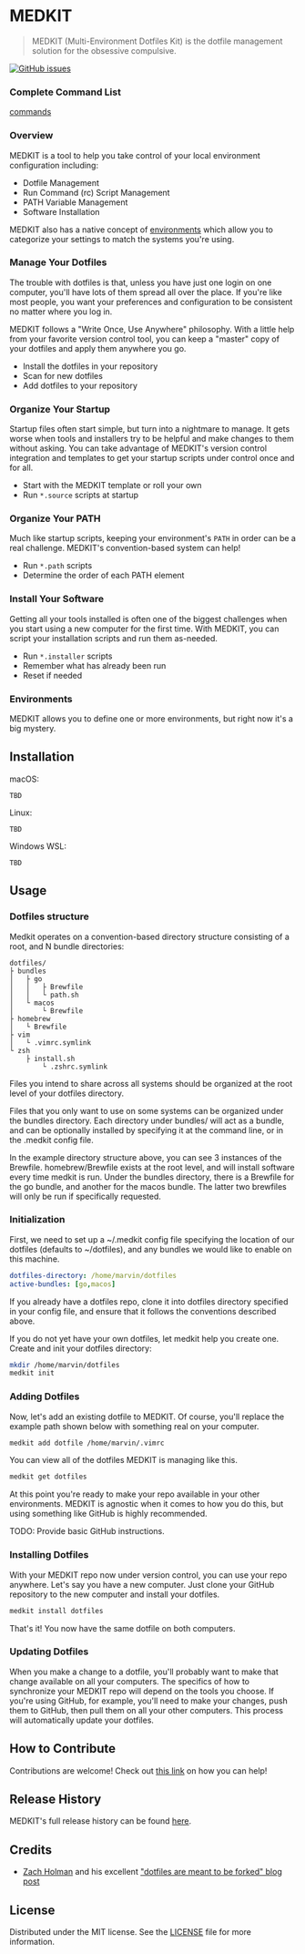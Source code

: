 <!--![MEDKIT](medkit.png "MEDKIT")-->
# MEDKIT
> MEDKIT (Multi-Environment Dotfiles Kit) is the dotfile management solution for the obsessive compulsive.

[![GitHub issues][github-issues-image]][github-issues-url]

### Complete Command List

[commands](docs/commands.md)

### Overview

MEDKIT is a tool to help you take control of your local environment configuration including:

* Dotfile Management
* Run Command (rc) Script Management
* PATH Variable Management
* Software Installation

MEDKIT also has a native concept of [environments][environments] which allow you to categorize your settings to match the systems
you're using.

### Manage Your Dotfiles
The trouble with dotfiles is that, unless you have just one login on one computer, you'll have lots of them spread all
over the place. If you're like most people, you want your preferences and configuration to be consistent no matter where
you log in.

MEDKIT follows a "Write Once, Use Anywhere" philosophy. With a little help from your favorite version control tool, you
can keep a "master" copy of your dotfiles and apply them anywhere you go.

- Install the dotfiles in your repository
- Scan for new dotfiles
- Add dotfiles to your repository

### Organize Your Startup
Startup files often start simple, but turn into a nightmare to manage. It gets worse when tools and installers try to be
helpful and make changes to them without asking. You can take advantage of MEDKIT's version control integration and
templates to get your startup scripts under control once and for all.

- Start with the MEDKIT template or roll your own
- Run `*.source` scripts at startup

### Organize Your PATH
Much like startup scripts, keeping your environment's `PATH` in order can be a real challenge. MEDKIT's convention-based
system can help!

- Run `*.path` scripts
- Determine the order of each PATH element

### Install Your Software
Getting all your tools installed is often one of the biggest challenges when you start using a new computer for the
first time. With MEDKIT, you can script your installation scripts and run them as-needed.

- Run `*.installer` scripts
- Remember what has already been run
- Reset if needed

### Environments <a id="environments"></a>
MEDKIT allows you to define one or more environments, but right now it's a big mystery.

<!--
## Philosophy
Bringing forth the notion of topics is one of the simple yet genius things Zach brought to his dotfiles. This makes it
super easy to organize things logically and keep things tidy. For example, if you start using the greatest editor of all
time, vim, then you create a `vim` folder, drop your `.vimrc` file (named as `.vimrc.symlink`) in there, and run `redot`
to handle your vim settings. Everything vim related will live in that folder. If you lose your freaking mind and decide
to use a different editor then cleaning up is as simple as removing the `vim` folder and re-running `redot`.

## Conventions Rule!
I didn't want to have to edit the "base" files any time I made a change or added something new. To accomplish that, I
adopted and tweaked Zach's convention-based setup:

### Global Conventions
- `bin/`: This directory is added to $PATH and is where to put useful scripts
- `homebrew/Brewfile`: This is a [Homebrew bundle file][homebrew-bundle] that gets executed if you elect to do so when you run `redot`

### Topic Conventions
- `<topic>/path.sh`: Any file with this name will be sourced during `$PATH` setup
- `<topic>/install.sh`: Any file with this name will be executed if you elect to do so when you run `redot`
- `<topic>/*.symlink`: Any file with the `.symlink` extension will be symlinked into your `$HOME` directory
- `<topic>/*.source`: Any file with the `.source` extension will be sourced when you run `redot`
-->

## Installation
macOS:
```
TBD
```
Linux:
```
TBD
```
Windows WSL:
```
TBD
```

## Usage

### Dotfiles structure
Medkit operates on a convention-based directory structure consisting of a root, and N bundle directories:

```
dotfiles/
├ bundles
│   ├ go
│   │   ├ Brewfile
│   │   └ path.sh
│   └ macos
│       └ Brewfile
├ homebrew
│   └ Brewfile
├ vim
│   └ .vimrc.symlink
└ zsh
    ├ install.sh
        └ .zshrc.symlink
```
Files you intend to share across all systems should be organized at the root level of your dotfiles directory.  

Files that you only want to use on some systems can be organized under the bundles directory.  Each directory under bundles/ will act as a bundle, and can be optionally installed by specifying it at the command line, or in the .medkit config file.

In the example directory structure above, you can see 3 instances of the Brewfile.  homebrew/Brewfile exists at the root level, and will install software every time medkit is run.  Under the bundles directory, there is a Brewfile for the go bundle, and another for the macos bundle.  The latter two brewfiles will only be run if specifically requested.

### Initialization
First, we need to set up a ~/.medkit config file specifying the location of our dotfiles (defaults to ~/dotfiles), and any bundles we would like to enable on this machine.
```yaml
dotfiles-directory: /home/marvin/dotfiles
active-bundles: [go,macos]
```

If you already have a dotfiles repo, clone it into dotfiles directory specified in your config file, and ensure that it follows the conventions described above.

If you do not yet have your own dotfiles, let medkit help you create one.  Create and init your dotfiles directory:
```sh
mkdir /home/marvin/dotfiles
medkit init
```

### Adding Dotfiles
Now, let's add an existing dotfile to MEDKIT. Of course, you'll replace the example path shown below with something real
on your computer.
```sh
medkit add dotfile /home/marvin/.vimrc
```

You can view all of the dotfiles MEDKIT is managing like this.
```sh
medkit get dotfiles
```
At this point you're ready to make your repo available in your other environments. MEDKIT is agnostic when it comes to
how you do this, but using something like GitHub is highly recommended.

TODO: Provide basic GitHub instructions.

### Installing Dotfiles
With your MEDKIT repo now under version control, you can use your repo anywhere. Let's say you have a new computer. Just
clone your GitHub repository to the new computer and install your dotfiles.
```sh
medkit install dotfiles
```
That's it! You now have the same dotfile on both computers.

### Updating Dotfiles
When you make a change to a dotfile, you'll probably want to make that change available on all your computers. The
specifics of how to synchronize your MEDKIT repo will depend on the tools you choose. If you're using GitHub, for
example, you'll need to make your changes, push them to GitHub, then pull them on all your other computers. This process
will automatically update your dotfiles.

## How to Contribute
Contributions are welcome! Check out [this link][contributing] on how you can help!

## Release History
MEDKIT's full release history can be found [here][changelog].

## Credits
* [Zach Holman][zach-holman-github-url] and his excellent ["dotfiles are meant to be forked" blog post][zach-holman-blog-url]

[zach-holman-github-url]: zach@zachholman.com
[zach-holman-blog-url]: https://zachholman.com/2010/08/dotfiles-are-meant-to-be-forked/

## License

Distributed under the MIT license. See the [LICENSE][license] file for more information.

<!-- Markdown link & img definitions -->
[environments]: #environments
[homebrew-bundle]: https://coderwall.com/p/afmnbq/homebrew-s-new-feature-brewfiles
[changelog]: https://github.com/LeadPipeSoftware/medkit/blob/master/CHANGELOG.md
[authors]: https://github.com/LeadPipeSoftware/medkit/blob/master/AUTHORS.md
[contributing]: https://github.com/LeadPipeSoftware/medkit/blob/master/CONTRIBUTING.md
[security]: https://github.com/LeadPipeSoftware/medkit/blob/master/SECURITY.md
[license]: https://github.com/LeadPipeSoftware/medkit/blob/master/LICENSE
[github-issues-image]: https://img.shields.io/github/issues/badges/shields.svg
[github-issues-url]: https://github.com/LeadPipeSoftware/medkit/issues
[wiki]: https://github.com/LeadPipeSoftware/medkit/wiki
